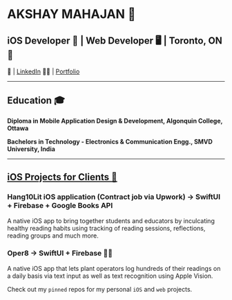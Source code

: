 # AKSHAY MAHAJAN 🚀

## iOS Developer 📱 | Web Developer 🖥️ | Toronto, ON 📍

📧 | [LinkedIn](https://www.linkedin.com/in/akshay-mahajan-1b5508188/) 👨‍💼 | [Portfolio](https://portfolio-akshay-mahajan.netlify.app/)

---

## Education 🎓

**Diploma in Mobile Application Design & Development, Algonquin College, Ottawa**

**Bachelors in Technology - Electronics & Communication Engg., SMVD University, India**

---

## [iOS Projects for Clients 🚀](https://portfolio-akshay-mahajan.netlify.app/#portfolio)

### Hang10Lit iOS application (Contract job via Upwork) -> SwiftUI + Firebase + Google Books API
A native iOS app to bring together students and educators by inculcating healthy reading habits using tracking of reading sessions, reflections, reading groups and much more.

### Oper8 -> SwiftUI + Firebase 📱🔥
A native iOS app that lets plant operators log hundreds of their readings on a daily basis via text input as well as text recognition using Apple Vision.

Check out my `pinned` repos for my personal `iOS` and `web` projects.
